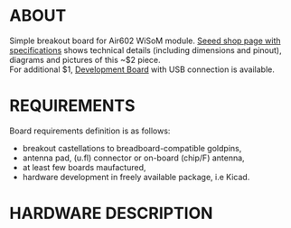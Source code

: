 # ABOUT

Simple breakout board for Air602 WiSoM module. [Seeed shop page with specifications](https://www.seeedstudio.com/Air602-WiFi-Module-p-3139.html) shows technical details (including dimensions and pinout), diagrams and pictures of this ~$2 piece.  
For additional $1, [Development Board](https://www.seeedstudio.com/Air602-WiFi-Development-Board-p-3140.html) with USB connection is available.

# REQUIREMENTS

Board requirements definition is as follows:

- breakout castellations to breadboard-compatible goldpins,
- antenna pad, (u.fl) connector or on-board (chip/F) antenna,
- at least few boards maufactured,
- hardware development in freely available package, i.e Kicad.

# HARDWARE DESCRIPTION


